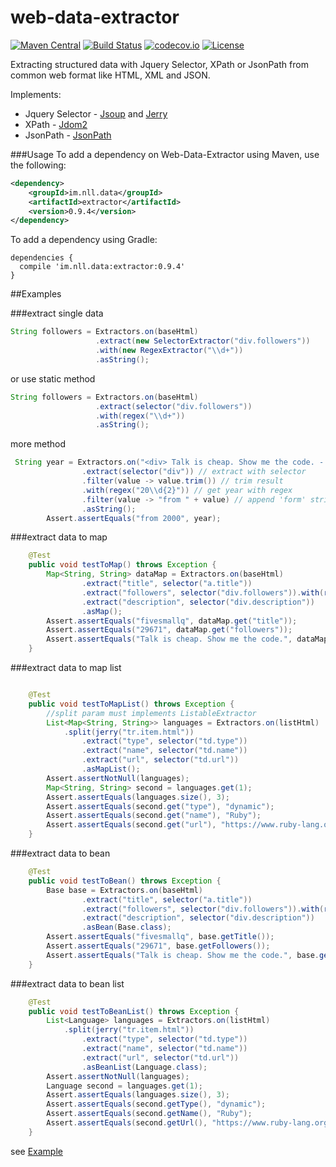 # web-data-extractor 
[![Maven Central](https://maven-badges.herokuapp.com/maven-central/im.nll.data/extractor/badge.svg)](https://maven-badges.herokuapp.com/maven-central/im.nll.data/extractor/)
[![Build Status](https://travis-ci.org/fivesmallq/web-data-extractor.svg)](https://travis-ci.org/fivesmallq/web-data-extractor)
[![codecov.io](http://codecov.io/github/fivesmallq/web-data-extractor/coverage.svg?branch=master)](http://codecov.io/github/fivesmallq/web-data-extractor?branch=master)
[![License](https://img.shields.io/badge/license-Apache%202-4EB1BA.svg)](https://www.apache.org/licenses/LICENSE-2.0.html)

Extracting structured data with Jquery Selector, XPath or JsonPath from common web format like HTML, XML and JSON.

Implements:

 * Jquery Selector - [Jsoup](https://github.com/jhy/jsoup) and [Jerry](http://jodd.org/doc/jerry/index.html)
 * XPath -  [Jdom2](https://github.com/hunterhacker/jdom/)
 * JsonPath - [JsonPath](https://github.com/jayway/JsonPath)


###Usage
To add a dependency on Web-Data-Extractor using Maven, use the following:

```xml
<dependency>
    <groupId>im.nll.data</groupId>
    <artifactId>extractor</artifactId>
    <version>0.9.4</version>
</dependency>
```

To add a dependency using Gradle:

```
dependencies {
  compile 'im.nll.data:extractor:0.9.4'
}
```


##Examples

###extract single data

````java
String followers = Extractors.on(baseHtml)
                   .extract(new SelectorExtractor("div.followers"))
                   .with(new RegexExtractor("\\d+"))
                   .asString();
````

or use static method

````java
String followers = Extractors.on(baseHtml)
                   .extract(selector("div.followers"))
                   .with(regex("\\d+"))
                   .asString();
````
more method

````java
 String year = Extractors.on("<div> Talk is cheap. Show me the code. - Fri, 25 Aug 2000 </div>")
                .extract(selector("div")) // extract with selector
                .filter(value -> value.trim()) // trim result
                .with(regex("20\\d{2}")) // get year with regex
                .filter(value -> "from " + value) // append 'form' string
                .asString();
        Assert.assertEquals("from 2000", year);
````

###extract data to map

````java
    @Test
    public void testToMap() throws Exception {
        Map<String, String> dataMap = Extractors.on(baseHtml)
                .extract("title", selector("a.title"))
                .extract("followers", selector("div.followers")).with(regex("\\d+"))
                .extract("description", selector("div.description"))
                .asMap();
        Assert.assertEquals("fivesmallq", dataMap.get("title"));
        Assert.assertEquals("29671", dataMap.get("followers"));
        Assert.assertEquals("Talk is cheap. Show me the code.", dataMap.get("description"));
    }
  ````
  
###extract data to map list

````java

    @Test
    public void testToMapList() throws Exception {
        //split param must implements ListableExtractor
        List<Map<String, String>> languages = Extractors.on(listHtml)
            .split(jerry("tr.item.html"))
                .extract("type", selector("td.type"))
                .extract("name", selector("td.name"))
                .extract("url", selector("td.url"))
                .asMapList();
        Assert.assertNotNull(languages);
        Map<String, String> second = languages.get(1);
        Assert.assertEquals(languages.size(), 3);
        Assert.assertEquals(second.get("type"), "dynamic");
        Assert.assertEquals(second.get("name"), "Ruby");
        Assert.assertEquals(second.get("url"), "https://www.ruby-lang.org");
    }
  ````
  
  
###extract data to bean

````java
    @Test
    public void testToBean() throws Exception {
        Base base = Extractors.on(baseHtml)
                .extract("title", selector("a.title"))
                .extract("followers", selector("div.followers")).with(regex("\\d+"))
                .extract("description", selector("div.description"))
                .asBean(Base.class);
        Assert.assertEquals("fivesmallq", base.getTitle());
        Assert.assertEquals("29671", base.getFollowers());
        Assert.assertEquals("Talk is cheap. Show me the code.", base.getDescription());
    }
````

###extract data to bean list

````java
    @Test
    public void testToBeanList() throws Exception {
        List<Language> languages = Extractors.on(listHtml)
            .split(jerry("tr.item.html"))
                .extract("type", selector("td.type"))
                .extract("name", selector("td.name"))
                .extract("url", selector("td.url"))
                .asBeanList(Language.class);
        Assert.assertNotNull(languages);
        Language second = languages.get(1);
        Assert.assertEquals(languages.size(), 3);
        Assert.assertEquals(second.getType(), "dynamic");
        Assert.assertEquals(second.getName(), "Ruby");
        Assert.assertEquals(second.getUrl(), "https://www.ruby-lang.org");
    }
````

see [Example](https://github.com/fivesmallq/web-data-extractor/blob/master/src/test/java/im/nll/data/extractor/ExtractorsTest.java)
